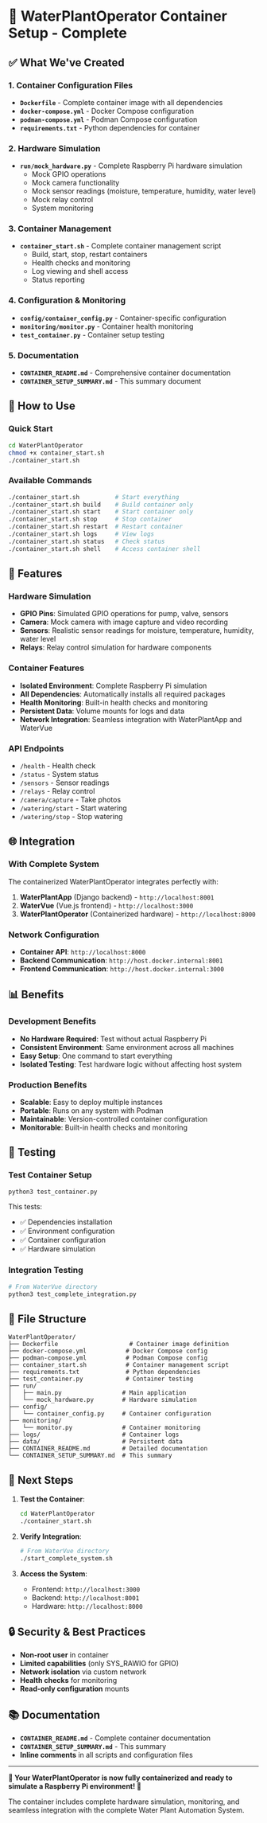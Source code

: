 # 🐳 WaterPlantOperator Container Setup - Complete

## ✅ What We've Created

### 1. **Container Configuration Files**
- **`Dockerfile`** - Complete container image with all dependencies
- **`docker-compose.yml`** - Docker Compose configuration
- **`podman-compose.yml`** - Podman Compose configuration
- **`requirements.txt`** - Python dependencies for container

### 2. **Hardware Simulation**
- **`run/mock_hardware.py`** - Complete Raspberry Pi hardware simulation
  - Mock GPIO operations
  - Mock camera functionality
  - Mock sensor readings (moisture, temperature, humidity, water level)
  - Mock relay control
  - System monitoring

### 3. **Container Management**
- **`container_start.sh`** - Complete container management script
  - Build, start, stop, restart containers
  - Health checks and monitoring
  - Log viewing and shell access
  - Status reporting

### 4. **Configuration & Monitoring**
- **`config/container_config.py`** - Container-specific configuration
- **`monitoring/monitor.py`** - Container health monitoring
- **`test_container.py`** - Container setup testing

### 5. **Documentation**
- **`CONTAINER_README.md`** - Comprehensive container documentation
- **`CONTAINER_SETUP_SUMMARY.md`** - This summary document

## 🚀 How to Use

### Quick Start
```bash
cd WaterPlantOperator
chmod +x container_start.sh
./container_start.sh
```

### Available Commands
```bash
./container_start.sh          # Start everything
./container_start.sh build    # Build container only
./container_start.sh start    # Start container only
./container_start.sh stop     # Stop container
./container_start.sh restart  # Restart container
./container_start.sh logs     # View logs
./container_start.sh status   # Check status
./container_start.sh shell    # Access container shell
```

## 🔧 Features

### Hardware Simulation
- **GPIO Pins**: Simulated GPIO operations for pump, valve, sensors
- **Camera**: Mock camera with image capture and video recording
- **Sensors**: Realistic sensor readings for moisture, temperature, humidity, water level
- **Relays**: Relay control simulation for hardware components

### Container Features
- **Isolated Environment**: Complete Raspberry Pi simulation
- **All Dependencies**: Automatically installs all required packages
- **Health Monitoring**: Built-in health checks and monitoring
- **Persistent Data**: Volume mounts for logs and data
- **Network Integration**: Seamless integration with WaterPlantApp and WaterVue

### API Endpoints
- `/health` - Health check
- `/status` - System status
- `/sensors` - Sensor readings
- `/relays` - Relay control
- `/camera/capture` - Take photos
- `/watering/start` - Start watering
- `/watering/stop` - Stop watering

## 🌐 Integration

### With Complete System
The containerized WaterPlantOperator integrates perfectly with:

1. **WaterPlantApp** (Django backend) - `http://localhost:8001`
2. **WaterVue** (Vue.js frontend) - `http://localhost:3000`
3. **WaterPlantOperator** (Containerized hardware) - `http://localhost:8000`

### Network Configuration
- **Container API**: `http://localhost:8000`
- **Backend Communication**: `http://host.docker.internal:8001`
- **Frontend Communication**: `http://host.docker.internal:3000`

## 📊 Benefits

### Development Benefits
- **No Hardware Required**: Test without actual Raspberry Pi
- **Consistent Environment**: Same environment across all machines
- **Easy Setup**: One command to start everything
- **Isolated Testing**: Test hardware logic without affecting host system

### Production Benefits
- **Scalable**: Easy to deploy multiple instances
- **Portable**: Runs on any system with Podman
- **Maintainable**: Version-controlled container configuration
- **Monitorable**: Built-in health checks and monitoring

## 🧪 Testing

### Test Container Setup
```bash
python3 test_container.py
```

This tests:
- ✅ Dependencies installation
- ✅ Environment configuration
- ✅ Container configuration
- ✅ Hardware simulation

### Integration Testing
```bash
# From WaterVue directory
python3 test_complete_integration.py
```

## 📁 File Structure

```
WaterPlantOperator/
├── Dockerfile                    # Container image definition
├── docker-compose.yml           # Docker Compose config
├── podman-compose.yml           # Podman Compose config
├── container_start.sh           # Container management script
├── requirements.txt             # Python dependencies
├── test_container.py            # Container testing
├── run/
│   ├── main.py                 # Main application
│   └── mock_hardware.py        # Hardware simulation
├── config/
│   └── container_config.py     # Container configuration
├── monitoring/
│   └── monitor.py              # Container monitoring
├── logs/                       # Container logs
├── data/                       # Persistent data
├── CONTAINER_README.md         # Detailed documentation
└── CONTAINER_SETUP_SUMMARY.md  # This summary
```

## 🎯 Next Steps

1. **Test the Container**:
   ```bash
   cd WaterPlantOperator
   ./container_start.sh
   ```

2. **Verify Integration**:
   ```bash
   # From WaterVue directory
   ./start_complete_system.sh
   ```

3. **Access the System**:
   - Frontend: `http://localhost:3000`
   - Backend: `http://localhost:8001`
   - Hardware: `http://localhost:8000`

## 🔒 Security & Best Practices

- **Non-root user** in container
- **Limited capabilities** (only SYS_RAWIO for GPIO)
- **Network isolation** via custom network
- **Health checks** for monitoring
- **Read-only configuration** mounts

## 📚 Documentation

- **`CONTAINER_README.md`** - Complete container documentation
- **`CONTAINER_SETUP_SUMMARY.md`** - This summary
- **Inline comments** in all scripts and configuration files

---

**🐳 Your WaterPlantOperator is now fully containerized and ready to simulate a Raspberry Pi environment! 🐳**

The container includes complete hardware simulation, monitoring, and seamless integration with the complete Water Plant Automation System.


